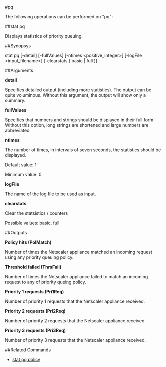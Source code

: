 #pq

The following operations can be performed on "pq":


##stat pq

Displays statistics of priority queuing.


##Synopsys

stat pq [-detail] [-fullValues] [-ntimes &lt;positive_integer>] [-logFile &lt;input_filename>] [-clearstats ( basic | full )]


##Arguments

<b>detail</b>
Specifies detailed output (including more statistics). The output can be quite voluminous. Without this argument, the output will show only a summary.

<b>fullValues</b>
Specifies that numbers and strings should be displayed in their full form. Without this option, long strings are shortened and large numbers are abbreviated

<b>ntimes</b>
The number of times, in intervals of seven seconds, the statistics should be displayed.
Default value: 1
Minimum value: 0

<b>logFile</b>
The name of the log file to be used as input.

<b>clearstats</b>
Clear the statsistics / counters
Possible values: basic, full



##Outputs

<b>Policy hits (PolMatch)</b>
Number of times the Netscaler appliance matched an incoming request using any priority queuing policy.

<b>Threshold failed (ThrsFail)</b>
Number of times the Netscaler appliance failed to match an incoming request to any of priority queing policy.

<b>Priority 1 requests (Pri1Req)</b>
Number of priority 1 requests that the Netscaler appliance received.

<b>Priority 2 requests (Pri2Req)</b>
Number of priority 2 requests that the Netscaler appliance received.

<b>Priority 3 requests (Pri3Req)</b>
Number of priority 3 requests that the Netscaler appliance received.



##Related Commands

<ul><li><a href="../../../q-p/q-p">stat pq policy</a></li></ul>



